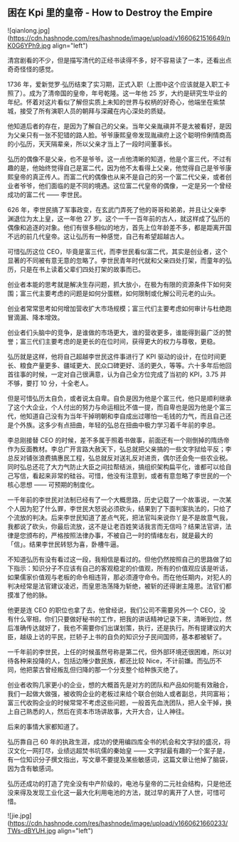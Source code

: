 ## 困在 Kpi 里的皇帝 - How to Destroy the Empire

![qianlong.jpg](https://cdn.hashnode.com/res/hashnode/image/upload/v1660621516649/nK0G6YPh9.jpg align="left")

清宫剧看的不少，但是描写清代的正经书读得不多，好不容易读了一本，还看出点奇奇怪怪的感觉。

1736 年，爱新觉罗·弘历结束了实习期，正式入职（上图中这个应该就是入职工卡照了）。成为了清帝国的皇帝，年号乾隆。这一年他 25 岁，大约是研究生毕业的年纪。怀着对这片看似了解但实质上未知的世界与权柄的好奇心，他端坐在紫禁城，接受了所有演职人员的朝拜与深藏在内心深处的质疑。

他知道后者的存在，是因为了解自己的父亲。当年父亲胤禛并不是太被看好，是因为父亲只有一张不犯错的路人脸。爷爷康熙皇帝发现胤禛府上这个聪明伶俐情商高的小弘历，天天隔辈亲，所以父亲才当上了一段时间董事长。

弘历的偶像不是父亲，也不是爷爷。这一点他清晰的知道，他是个富三代，不过有趣的是，他始终觉得自己是富二代，因为他不太看得上父亲，他觉得自己是爷爷康熙皇帝的真正传人。而富二代的偶像也从来不是自己的另一个富二代父亲，或者创业者爷爷，他们面临的是不同的境遇。这位富二代皇帝的偶像，一定是另一个曾经成功的富二代 —— 李世民。

626 年，李世民搞了军事政变，在玄武门弄死了他的哥哥和弟弟，并且让父亲李渊退位为太上皇，这一年他 27 岁。这个一千一百年前的古人，就这样成了弘历的偶像和追逐的对象。他们有很多相似的地方，首先上位年龄差不多，都是距离开国不远的前几代皇帝。这让弘历有一种感觉，自己有希望超越古人。

可惜弘历这位 CEO，毕竟是富三代，而李世民看似富二代，其实是创业者，这个显著的不同被有意无意的忽略了。李世民青年时代就和父亲四处打架，而童年的弘历，只是在书上读着父辈们四处打架的故事而已。

创业者本能的思考就是解决生存问题，抓大放小，在极为有限的资源条件下如何突围；富三代主要考虑的问题是如何分蛋糕，如何限制或化解公司元老的山头。

创业者常常思考如何增加营收扩大市场规模；富三代们主要考虑如何审计与杜绝跑冒滴漏、降本增效。

创业者们头脑中的竞争，是谁做的市场更大，谁的营收更多，谁能得到最广泛的赞誉；富三代们主要考虑的是更长的在位时间，获得更大的权力与尊敬，更稳。

弘历就是这样，他将自己超越李世民这件事进行了 KPI 驱动的设计，在位时间更长、粮食产量更多、疆域更大、民众口碑更好、活的更久，等等。六十多年后他回首往事的时候，一定对自己很满意，认为自己全方位完成了当初的 KPI，3.75 并不够，要打 10 分，十全老人。

但是可惜弘历太自负，或者说太自卑。自负是因为他是个富三代，他只是顺利继承了这个大企业，个人付出的努力与命运相比不值一提，而自卑也是因为他是个富三代，他知道自己没有为当年干掉明朝和李自成出过哪怕一毛钱的力气，而且自己还是个外族。这多少有点扭曲，年轻的弘总在扭曲中极力学习着千年前的李总。

李总刚接替 CEO 的时候，差不多属于照着书做事，前面还有一个刚倒掉的隋炀帝作为反面教材。李总广开言路大赦天下，弘总就把父亲搞的一些文字狱给平反；李总反对铺张浪费搞惠民工程，弘总就反对送礼反对进贡，偶尔还会免一些农业税。同时弘总还花了大力气防止大臣之间拉帮结派，搞组织架构扁平化，谁都可以给自己写信，看起来非常的硅谷。可惜，他没有注意到，或者有意忽略了李世民的一个核心思想 —— 可预期的制度化。

一千年前的李世民对法制已经有了一个大概思路，历史记载了一个故事说，一次某个人因为犯了什么罪，李世民大怒说必须砍头，结果到了下面判案执法的，只给了个流放的判决。后来李世民知道了差点气死，把法官叫来说你丫是不是故意气我，我都说了砍头，你最后流放，这不是让老百姓笑话我言而无信吗？结果法官讲，法律是您颁布的，严格按照法律办事，不被自己一时的情绪左右，就是最大的「信」。结果李世民转怒为喜，卧槽牛逼。

不知道弘历有没有看过这一段，我相信是看过的。但他仍然按照自己的思路做了如下指示：知识分子不应该有自己的客观稳定的价值观，所有的价值观应该是听话，如果儒家价值观与老板的命令相违背，那必须遵守命令。而在他任期内，对犯人的判决经常是法官建议凌迟，而皇恩浩荡降为斩绝，被斩的还得谢主隆恩。法官们都摸准了他的脉。

他更是连 CEO 的职位也拿了去，他曾经说，我们公司不需要另外一个 CEO，没有什么宰相，你们只要做好秘书的工作，把我的讲话精神记录下来，清晰到位，然后准确传达就好了，我也不需要你们出谋划策，执行，还是执行。所有提建议的大臣，越级上访的平民，拦轿子上书的自负的知识分子民间国师，基本都被斩了。

一千年前的李世民，上任的时候虽然号称是第二代，但外部环境还很困难，所以对待各种来投降的人，包括边陲少数民族，都还比较 Nice，不计前嫌。而弘历不同，他把蒙古曾经叛乱但归降的那一个分支整个给种族灭绝了。

创业者收购几家更小的企业，想的大概首先是对方的团队和产品如何能有效融合，我们一起做大做强，被收购企业的老板过来给个联合创始人或者副总，共同富裕；富三代收购企业的时候常常不考虑这些问题，一般首先血洗团队，把人全干掉，换上自己熟悉的人，然后在资本市场讲故事，大开大合，让人神往。

后来的事情大家都知道了。

弘历靠自己 60 年的执政生涯，成功的使用编四库全书的机会和文字狱的盛况，将汉文化一网打尽，业绩远超焚书坑儒的秦始皇 —— 文字狱最有趣的一个案子是，有一位知识分子撰文指出，写文章不要提及某些敏感词，这篇文章让他掉了脑袋，因为含有敏感词。

弘历还成功的打造了完全没有中产阶级的，电池与皇帝的二元社会结构，只是他还没来得及发现工业化这一最大化利用电池的方法，就过早的离开了人世，可惜可惜。


![jie.jpg](https://cdn.hashnode.com/res/hashnode/image/upload/v1660621660233/TWs-dBYUH.jpg align="left")









